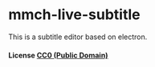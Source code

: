 # mmch-live-subtitle

This is a subtitle editor based on electron.


#### License [CC0 (Public Domain)](LICENSE.md)
